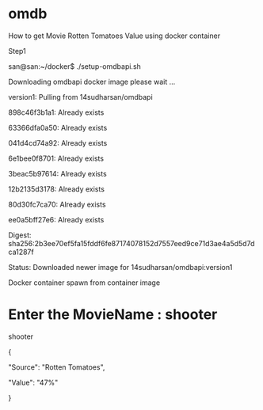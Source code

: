 # omdb

How to get Movie Rotten Tomatoes Value using docker container

Step1 

san@san:~/docker$ ./setup-omdbapi.sh 

Downloading omdbapi docker image please wait ...

version1: Pulling from 14sudharsan/omdbapi

898c46f3b1a1: Already exists 

63366dfa0a50: Already exists 

041d4cd74a92: Already exists 

6e1bee0f8701: Already exists 

3beac5b97614: Already exists 

12b2135d3178: Already exists 

80d30fc7ca70: Already exists 

ee0a5bff27e6: Already exists 

Digest: sha256:2b3ee70ef5fa15fddf6fe87174078152d7557eed9ce71d3ae4a5d5d7dca1287f

Status: Downloaded newer image for 14sudharsan/omdbapi:version1

Docker container spawn from container image

# Enter the MovieName : shooter

shooter

{

"Source": "Rotten Tomatoes",

"Value": "47%"

}




